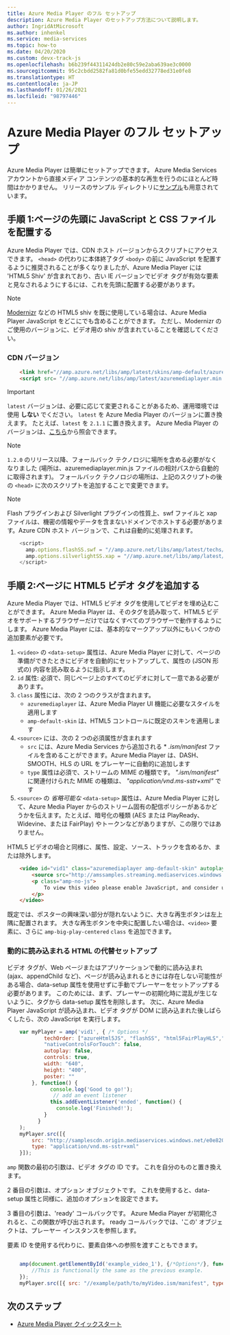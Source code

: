 ```yaml
---
title: Azure Media Player のフル セットアップ
description: Azure Media Player のセットアップ方法について説明します。
author: IngridAtMicrosoft
ms.author: inhenkel
ms.service: media-services
ms.topic: how-to
ms.date: 04/20/2020
ms.custom: devx-track-js
ms.openlocfilehash: b6b239f44311424db2e80c59e2aba639ae3c0000
ms.sourcegitcommit: 95c2cbdd2582fa81d0bfe55edd32778ed31e0fe8
ms.translationtype: HT
ms.contentlocale: ja-JP
ms.lasthandoff: 01/26/2021
ms.locfileid: "98797446"
---
```

# <a name="azure-media-player-full-setup"></a>Azure Media Player のフル セットアップ #

Azure Media Player は簡単にセットアップできます。 Azure Media Services アカウントから直接メディア コンテンツの基本的な再生を行うのにほとんど時間はかかりません。 リリースのサンプル ディレクトリに[サンプル](https://github.com/Azure-Samples/azure-media-player-samples)も用意されています。

## <a name="step-1-include-the-javascript-and-css-files-in-the-head-of-your-page"></a>手順 1:ページの先頭に JavaScript と CSS ファイルを配置する ##

Azure Media Player では、CDN ホスト バージョンからスクリプトにアクセスできます。 `<head>` の代わりに本体終了タグ `<body>` の前に JavaScript を配置するように推奨されることが多くなりましたが、Azure Media Player には 'HTML5 Shiv' が含まれており、古い IE バージョンでビデオ タグが有効な要素と見なされるようにするには、これを先頭に配置する必要があります。

> [!NOTE]
> [Modernizr](https://modernizr.com/) などの HTML5 shiv を既に使用している場合は、Azure Media Player JavaScript をどこにでも含めることができます。 ただし、Modernizr のご使用のバージョンに、ビデオ用の shiv が含まれていることを確認してください。

### <a name="cdn-version"></a>CDN バージョン ###

```html
    <link href="//amp.azure.net/libs/amp/latest/skins/amp-default/azuremediaplayer.min.css" rel="stylesheet">
    <script src= "//amp.azure.net/libs/amp/latest/azuremediaplayer.min.js"></script>
```

> [!IMPORTANT]
> `latest` バージョンは、必要に応じて変更されることがあるため、運用環境では使用 **しない** でください。 `latest` を Azure Media Player のバージョンに置き換えます。 たとえば、`latest` を `2.1.1` に置き換えます。 Azure Media Player のバージョンは、[こちら](azure-media-player-changelog.md)から照会できます。

> [!NOTE]
> `1.2.0` のリリース以降、フォールバック テクノロジに場所を含める必要がなくなりました (場所は、azuremediaplayer.min.js ファイルの相対パスから自動的に取得されます)。 フォールバック テクノロジの場所は、上記のスクリプトの後の `<head>` に次のスクリプトを追加することで変更できます。

> [!NOTE]
> Flash プラグインおよび Silverlight プラグインの性質上、swf ファイルと xap ファイルは、機密の情報やデータを含まないドメインでホストする必要があります。Azure CDN ホスト バージョンで、これは自動的に処理されます。

```javascript
    <script>
      amp.options.flashSS.swf = "//amp.azure.net/libs/amp/latest/techs/StrobeMediaPlayback.2.0.swf"
      amp.options.silverlightSS.xap = "//amp.azure.net/libs/amp/latest/techs/SmoothStreamingPlayer.xap"
    </script>
```

## <a name="step-2-add-an-html5-video-tag-to-your-page"></a>手順 2:ページに HTML5 ビデオ タグを追加する ##

Azure Media Player では、HTML5 ビデオ タグを使用してビデオを埋め込むことができます。 Azure Media Player は、そのタグを読み取って、HTML5 ビデオをサポートするブラウザーだけではなくすべてのブラウザーで動作するようにします。 Azure Media Player には、基本的なマークアップ以外にもいくつかの追加要素が必要です。

1. `<video>` の `<data-setup>` 属性は、Azure Media Player に対して、ページの準備ができたときにビデオを自動的にセットアップして、属性の (JSON 形式の) 内容を読み取るように指示します。
1. `id` 属性: 必須で、同じページ上のすべてのビデオに対して一意である必要があります。
1. `class` 属性には、次の 2 つのクラスが含まれます。
    - `azuremediaplayer` は、Azure Media Player UI 機能に必要なスタイルを適用します
    - `amp-default-skin` は、HTML5 コントロールに既定のスキンを適用します
1. `<source>` には、次の 2 つの必須属性が含まれます
    - `src` には、Azure Media Services から追加される * *.ism/manifest* ファイルを含めることができます。Azure Media Player は、DASH、SMOOTH、HLS の URL をプレーヤーに自動的に追加します
    - `type` 属性は必須で、ストリームの MIME の種類です。 *".ism/manifest"* に関連付けられた MIME の種類は、 *"application/vnd.ms-sstr+xml"* です
1. `<source>` の *省略可能な* `<data-setup>` 属性は、Azure Media Player に対して、Azure Media Player からのストリーム固有の配信ポリシーがあるかどうかを伝えます。たとえば、暗号化の種類 (AES または PlayReady、Widevine、または FairPlay) やトークンなどがありますが、この限りではありません。

HTML5 ビデオの場合と同様に、属性、設定、ソース、トラックを含めるか、または除外します。

```html
    <video id="vid1" class="azuremediaplayer amp-default-skin" autoplay controls width="640" height="400" poster="poster.jpg" data-setup='{"techOrder": ["azureHtml5JS", "flashSS", "html5FairPlayHLS","silverlightSS", "html5"], "nativeControlsForTouch": false}'>
        <source src="http://amssamples.streaming.mediaservices.windows.net/91492735-c523-432b-ba01-faba6c2206a2/AzureMediaServicesPromo.ism/manifest" type="application/vnd.ms-sstr+xml" />
        <p class="amp-no-js">
            To view this video please enable JavaScript, and consider upgrading to a web browser that supports HTML5 video
        </p>
    </video>
```

既定では、ポスターの興味深い部分が隠れないように、大きな再生ボタンは左上隅に配置されます。 大きな再生ボタンを中央に配置したい場合は、`<video>` 要素に、さらに `amp-big-play-centered` `class` を追加できます。

### <a name="alternative-setup-for-dynamically-loaded-html"></a>動的に読み込まれる HTML の代替セットアップ ###

ビデオ タグが、Web ページまたはアプリケーションで動的に読み込まれ (ajax、appendChild など)、ページが読み込まれるときには存在しない可能性がある場合、data-setup 属性を使用せずに手動でプレーヤーをセットアップする必要があります。 このためには、まず、プレーヤーの初期化時に混乱が生じないように、タグから data-setup 属性を削除します。 次に、Azure Media Player JavaScript が読み込まれ、ビデオ タグが DOM に読み込まれた後しばらくしたら、次の JavaScript を実行します。

```javascript
    var myPlayer = amp('vid1', { /* Options */
            techOrder: ["azureHtml5JS", "flashSS", "html5FairPlayHLS","silverlightSS", "html5"],
            "nativeControlsForTouch": false,
            autoplay: false,
            controls: true,
            width: "640",
            height: "400",
            poster: ""
        }, function() {
              console.log('Good to go!');
               // add an event listener
              this.addEventListener('ended', function() {
                console.log('Finished!');
            }
          }
    );
    myPlayer.src([{
        src: "http://samplescdn.origin.mediaservices.windows.net/e0e820ec-f6a2-4ea2-afe3-1eed4e06ab2c/AzureMediaServices_Overview.ism/manifest",
        type: "application/vnd.ms-sstr+xml"
    }]);
```

`amp` 関数の最初の引数は、ビデオ タグの ID です。 これを自分のものと置き換えます。

2 番目の引数は、オプション オブジェクトです。 これを使用すると、data-setup 属性と同様に、追加のオプションを設定できます。

3 番目の引数は、'ready' コールバックです。 Azure Media Player が初期化されると、この関数が呼び出されます。 ready コールバックでは、'この' オブジェクトは、プレーヤー インスタンスを参照します。

要素 ID を使用する代わりに、要素自体への参照を渡すこともできます。

```javascript

    amp(document.getElementById('example_video_1'), {/*Options*/}, function() {
        //This is functionally the same as the previous example.
    });
    myPlayer.src([{ src: "//example/path/to/myVideo.ism/manifest", type: "application/vnd.ms-sstr+xml"]);
```

## <a name="next-steps"></a>次のステップ ##

- [Azure Media Player クイックスタート](azure-media-player-quickstart.md)